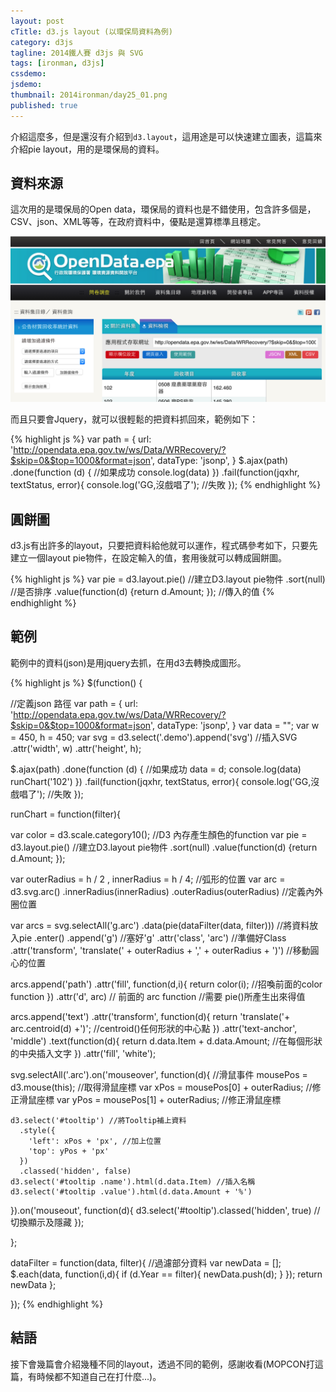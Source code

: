 ```yaml
---
layout: post
cTitle: d3.js layout (以環保局資料為例)
category: d3js
tagline: 2014鐵人賽 d3js 與 SVG
tags: [ironman, d3js]
cssdemo: 
jsdemo: 
thumbnail: 2014ironman/day25_01.png
published: true
---
```


介紹這麼多，但是還沒有介紹到`d3.layout`，這用途是可以快速建立圖表，這篇來介紹pie layout，用的是環保局的資料。

<!-- more -->



## 資料來源

這次用的是環保局的Open data，環保局的資料也是不錯使用，包含許多個是，CSV、json、XML等等，在政府資料中，優點是還算標準且穩定。

![](/images/2014ironman/day25_01.png)

而且只要會Jquery，就可以很輕鬆的把資料抓回來，範例如下：

{% highlight js %}
var path = {
    url: 'http://opendata.epa.gov.tw/ws/Data/WRRecovery/?$skip=0&$top=1000&format=json', 
    dataType: 'jsonp',
  }
$.ajax(path)
  .done(function (d) {   //如果成功
    console.log(data)
  })
  .fail(function(jqxhr, textStatus, error){
    console.log('GG,沒戲唱了'); //失敗
});
{% endhighlight %}

## 圓餅圖

d3.js有出許多的layout，只要把資料給他就可以運作，程式碼參考如下，只要先建立一個layout pie物件，在設定輸入的值，套用後就可以轉成圓餅圖。

{% highlight js %}
var pie = d3.layout.pie() //建立D3.layout pie物件
    .sort(null) //是否排序
    .value(function(d) {return d.Amount; }); //傳入的值
{% endhighlight %}

## 範例

<div class="demo">
<div id="tooltip" class="hidden">
  <div><strong>Infomation</strong></div>
  <div>回收項目 : <span class="name"></span></div>
  <div>回收率 : <span class="value"></span></div>
</div>
</div>

範例中的資料(json)是用jquery去抓，在用d3去轉換成圖形。

{% highlight js %}
$(function() {  

//定義json 路徑
var path = {
    url: 'http://opendata.epa.gov.tw/ws/Data/WRRecovery/?$skip=0&$top=1000&format=json', 
    dataType: 'jsonp',
  }
var data = "";
var w = 450, h = 450;
var svg = d3.select('.demo').append('svg') //插入SVG
  .attr('width', w)
  .attr('height', h); 

$.ajax(path)
  .done(function (d) {   //如果成功
    data = d;
    console.log(data)
    runChart('102')
  })
  .fail(function(jqxhr, textStatus, error){
    console.log('GG,沒戲唱了'); //失敗
});

runChart = function(filter){
  
  var color = d3.scale.category10(); //D3 內存產生顏色的function
  var pie = d3.layout.pie() //建立D3.layout pie物件
    .sort(null)
    .value(function(d) {return d.Amount; });

  var outerRadius = h / 2 , innerRadius = h / 4; //弧形的位置
  var arc = d3.svg.arc()
    .innerRadius(innerRadius)
    .outerRadius(outerRadius) //定義內外圈位置

  var arcs = svg.selectAll('g.arc')
    .data(pie(dataFilter(data, filter))) //將資料放入pie
    .enter()
    .append('g') //塞好'g'
    .attr('class', 'arc') //準備好Class
    .attr('transform', 'translate(' + outerRadius + ',' + outerRadius + ')') //移動圓心的位置

  arcs.append('path')
    .attr('fill', function(d,i){
      return color(i); //招喚前面的color function
    })
    .attr('d', arc) // 前面的 arc function
    //需要 pie()所產生出來得值

  arcs.append('text')
    .attr('transform', function(d){
      return 'translate('+ arc.centroid(d) +')';
      //centroid()任何形狀的中心點
    })
    .attr('text-anchor', 'middle')
    .text(function(d){
      return  d.data.Item + d.data.Amount; //在每個形狀的中央插入文字
    })
    .attr('fill', 'white');

  svg.selectAll('.arc').on('mouseover', function(d){ //滑鼠事件
    mousePos = d3.mouse(this); //取得滑鼠座標
    var xPos = mousePos[0] + outerRadius; //修正滑鼠座標
    var yPos = mousePos[1] + outerRadius; //修正滑鼠座標

    d3.select('#tooltip') //將Tooltip補上資料
      .style({
        'left': xPos + 'px', //加上位置
        'top': yPos + 'px'
      })
      .classed('hidden', false) 
    d3.select('#tooltip .name').html(d.data.Item) //插入名稱
    d3.select('#tooltip .value').html(d.data.Amount + '%')
  }).on('mouseout', function(d){
    d3.select('#tooltip').classed('hidden', true) //切換顯示及隱藏
  });

};

dataFilter = function(data, filter){ //過濾部分資料
  var newData = [];
  $.each(data, function(i,d){
    if (d.Year == filter){
      newData.push(d);
    }
  });
  return newData
};



});
{% endhighlight %}

## 結語

接下會幾篇會介紹幾種不同的layout，透過不同的範例，感謝收看(MOPCON打這篇，有時候都不知道自己在打什麼...)。

<style>
path {
  /*stroke: DodgerBlue;
  stroke-width: 1;
  fill: none;*/
}
.axis {
  font-size: 11px;
  fill: gray;
}

svg{
  font-size: 11px;
}
.demo{
  position: relative;
}
#tooltip{
  position: absolute;
  max-width: 220px;
  padding: 10px;
  background-color: #fff;
  border-radius: 2px;
  box-shadow: 0 2px 2px rgba(0,0,0, .16);
  pointer-events: none;
  transition: opacity .2s;
  opacity: 1;
  font-size: 11px;
}
#tooltip.hidden{
  opacity: 0;
}
</style>

<script>
$(function() {  

//定義json 路徑
var path = {
    url: 'http://opendata.epa.gov.tw/ws/Data/WRRecovery/?$skip=0&$top=1000&format=json', 
    dataType: 'jsonp',
  }
var data = "";
var w = 450, h = 450;
var svg = d3.select('.demo').append('svg') //插入SVG
  .attr('width', w)
  .attr('height', h); 

$.ajax(path)
  .done(function (d) {   //如果成功
    data = d;
    console.log(data)
    runChart('102')
  })
  .fail(function(jqxhr, textStatus, error){
    console.log('GG,沒戲唱了'); //失敗
});

runChart = function(filter){
  
  var color = d3.scale.category10(); //D3 內存產生顏色的function
  var pie = d3.layout.pie() //建立D3.layout pie物件
    .sort(null)
    .value(function(d) {return d.Amount; });

  var outerRadius = h / 2 , innerRadius = h / 4; //弧形的位置
  var arc = d3.svg.arc()
    .innerRadius(innerRadius)
    .outerRadius(outerRadius) //定義內外圈位置

  var arcs = svg.selectAll('g.arc')
    .data(pie(dataFilter(data, filter))) //將資料放入pie
    .enter()
    .append('g') //塞好'g'
    .attr('class', 'arc') //準備好Class
    .attr('transform', 'translate(' + outerRadius + ',' + outerRadius + ')') //移動圓心的位置

  arcs.append('path')
    .attr('fill', function(d,i){
      return color(i); //招喚前面的color function
    })
    .attr('d', arc) // 前面的 arc function
    //需要 pie()所產生出來得值

  arcs.append('text')
    .attr('transform', function(d){
      return 'translate('+ arc.centroid(d) +')';
      //centroid()任何形狀的中心點
    })
    .attr('text-anchor', 'middle')
    .text(function(d){
      return  d.data.Item + d.data.Amount; //在每個形狀的中央插入文字
    })
    .attr('fill', 'white');

  svg.selectAll('.arc').on('mouseover', function(d){ //滑鼠事件
    mousePos = d3.mouse(this); //取得滑鼠座標
    var xPos = mousePos[0] + outerRadius; //修正滑鼠座標
    var yPos = mousePos[1] + outerRadius; //修正滑鼠座標

    d3.select('#tooltip') //將Tooltip補上資料
      .style({
        'left': xPos + 'px', //加上位置
        'top': yPos + 'px'
      })
      .classed('hidden', false) 
    d3.select('#tooltip .name').html(d.data.Item) //插入名稱
    d3.select('#tooltip .value').html(d.data.Amount + '%')
  }).on('mouseout', function(d){
    d3.select('#tooltip').classed('hidden', true) //切換顯示及隱藏
  });

};

dataFilter = function(data, filter){ //過濾部分資料
  var newData = [];
  $.each(data, function(i,d){
    if (d.Year == filter){
      newData.push(d);
    }
  });
  return newData
};



});

</script>